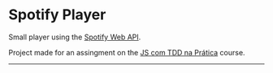 # Spotify Player

Small player using the [Spotify Web API](https://developer.spotify.com/documentation/web-api/). 

Project made for an assingment on the [JS com TDD na Prática](https://www.udemy.com/js-com-tdd-na-pratica/learn/v4/overview) course.

---